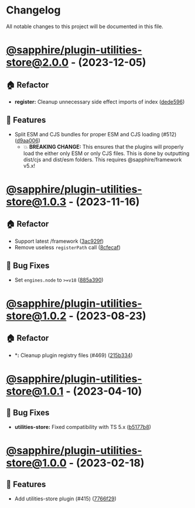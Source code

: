 # Changelog

All notable changes to this project will be documented in this file.

# [@sapphire/plugin-utilities-store@2.0.0](https://github.com/sapphiredev/plugins/compare/@sapphire/plugin-utilities-store@2.0.0...@sapphire/plugin-utilities-store@2.0.0) - (2023-12-05)

## 🏠 Refactor

- **register:** Cleanup unnecessary side effect imports of index ([dede596](https://github.com/sapphiredev/plugins/commit/dede596ae22ceec2700dd860287a1260f092b502))

## 🚀 Features

- Split ESM and CJS bundles for proper ESM and CJS loading (#512) ([d9aa006](https://github.com/sapphiredev/plugins/commit/d9aa006ff8c7f78a613dcca605d3353b992b7a46))
  - 💥 **BREAKING CHANGE:** This ensures that the plugins will properly load the
either only ESM or only CJS files. This is done by outputting
dist/cjs and dist/esm folders. This requires @sapphire/framework v5.x!

# [@sapphire/plugin-utilities-store@1.0.3](https://github.com/sapphiredev/plugins/compare/@sapphire/plugin-utilities-store@1.0.3...@sapphire/plugin-utilities-store@1.0.3) - (2023-11-16)

## 🏠 Refactor

- Support latest /framework ([3ac929f](https://github.com/sapphiredev/plugins/commit/3ac929f1c38c2edbf00fa68d5ffef055d697e602))
- Remove useless `registerPath` call ([8cfecaf](https://github.com/sapphiredev/plugins/commit/8cfecaf51e0fbf9f92c9f63415a8c10889b11b70))

## 🐛 Bug Fixes

- Set `engines.node` to `>=v18` ([885a390](https://github.com/sapphiredev/plugins/commit/885a3908d59fd00f7214ef474f2c6a3c58e95af2))

# [@sapphire/plugin-utilities-store@1.0.2](https://github.com/sapphiredev/plugins/compare/@sapphire/plugin-utilities-store@1.0.1...@sapphire/plugin-utilities-store@1.0.2) - (2023-08-23)

## 🏠 Refactor

- ***:** Cleanup plugin registry files (#469) ([215b334](https://github.com/sapphiredev/plugins/commit/215b3348b30077238147dbc643769d960b856ba1))

# [@sapphire/plugin-utilities-store@1.0.1](https://github.com/sapphiredev/plugins/compare/@sapphire/plugin-utilities-store@1.0.0...@sapphire/plugin-utilities-store@1.0.1) - (2023-04-10)

## 🐛 Bug Fixes

- **utilities-store:** Fixed compatibility with TS 5.x ([b5177b8](https://github.com/sapphiredev/plugins/commit/b5177b86da803deefbdd2421fd4bf50fb97211e1))

# [@sapphire/plugin-utilities-store@1.0.0](https://github.com/sapphiredev/plugins/tree/@sapphire/plugin-utilities-store@1.0.0) - (2023-02-18)

## 🚀 Features

- Add utilities-store plugin (#415) ([7766f29](https://github.com/sapphiredev/plugins/commit/7766f2997e7d0f52db30d2184c944076060f7033))


